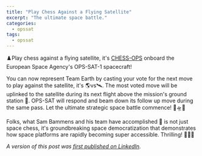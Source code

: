 ```yaml
---
title: "Play Chess Against a Flying Satellite"
excerpt: "The ultimate space battle."
categories:
  - opssat
tags:
  - opssat
---
```


♟️Play chess against a flying satellite, it's [CHESS-OPS](https://chess-ops.space/ ) onboard the European Space Agency's OPS-SAT-1 spacecraft!

You can now represent Team Earth by casting your vote for the next move to play against the satellite, it's 🌎vs🛰️. The most voted move will be uplinked to the satellite during its next flight above the mission's ground station 📡. OPS-SAT will respond and beam down its follow up move during the same pass. Let the ultimate strategic space battle commence! 🚀🛸🌌

Folks, what Sam Bammens and his team have accomplished 👏 is not just space chess, it's groundbreaking space democratization that demonstrates how space platforms are rapidly becoming super accessible. Thrilling! 🤩🚀🎉

*A version of this post was [first published on LinkedIn](https://www.linkedin.com/posts/georgeslabreche_chess-ops-activity-7090423618513342464-NO1m?utm_source=share&utm_medium=member_desktop).*